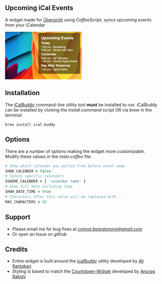 ## Upcoming iCal Events

A widget made for [Übersicht](http://tracesof.net/uebersicht/) using *CoffeeScript*, syncs upcoming events from your iCalendar  

<img src="screenshot.png" width="50%" height="50%">

## Installation

The [iCalBuddy](http://hasseg.org/icalBuddy/) command-line utility tool **must** be installed to run. iCalBuddy can be installed by clicking the *install.command* script OR via *brew* in the terminal:

```
brew install ical-buddy
```

## Options

There are a number of options making the widget more *customizable*. Modify these values in the *main.coffee* file:

```coffeescript
# Show which calendar you pulled from before event name
SHOW_CALENDER = false
# Ignore specific calendars
IGNORE_CALENDER = [ 'calendar name' ]
# Show full date including time
SHOW_DATE_TIME = true
# Characters after this value will be replaced with ...
MAX_CHARACTERS = 50
```

## Support

- Please email me for bug fixes at *connor.beardsmore@gmail.com*
- Or open an Issue on *github*

## Credits

- Entire widget is built around the [icalBuddy](http://hasseg.org/icalBuddy/) utility developed by [Ali Rantakari](https://github.com/ali-rantakari)  
- Styling is based to match the [Countdown-Widget](https://github.com/anuragbakshi/Countdown-Widget/tree/8619663c8da9827064369c9990a9c110afa8911c) developed by [Anurag Bakshi](https://github.com/anuragbakshi)
